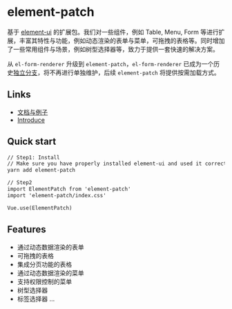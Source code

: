 # element-patch

基于 [element-ui](https://github.com/ElemeFE/element) 的扩展包。我们对一些组件，例如 Table, Menu, Form 等进行扩展，丰富其特性与功能，例如动态渲染的表单与菜单，可拖拽的表格等。同时增加了一些常用组件与场景，例如树型选择器等，致力于提供一套快速的解决方案。

从 `el-form-renderer` 升级到 `element-patch`，`el-form-renderer` 已成为一个历史[独立分支](https://github.com/leezng/element-patch/tree/el-form-renderer)，将不再进行单独维护，后续 `element-patch` 将提供按需加载方式。

## Links

- [文档与例子](https://leezng.github.io/element-patch/)
- [Introduce](./README.md)

## Quick start

```html
// Step1: Install
// Make sure you have properly installed element-ui and used it correctly.
yarn add element-patch

// Step2
import ElementPatch from 'element-patch'
import 'element-patch/index.css'

Vue.use(ElementPatch)
```

## Features

- 通过动态数据渲染的表单
- 可拖拽的表格
- 集成分页功能的表格
- 通过动态数据渲染的菜单
- 支持权限控制的菜单
- 树型选择器
- 标签选择器
...

